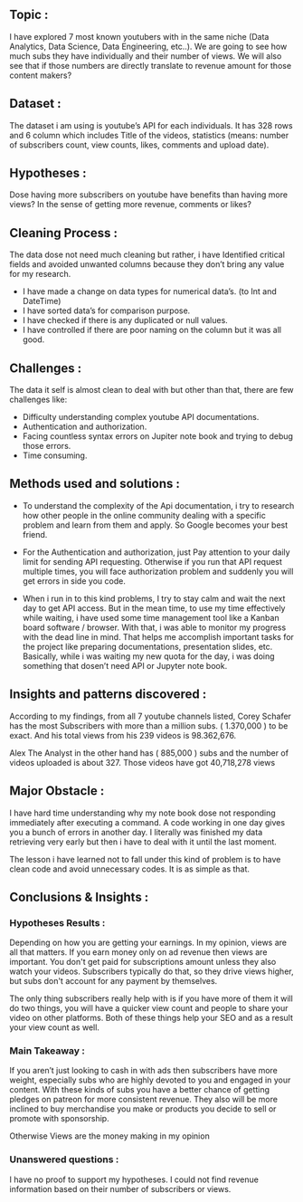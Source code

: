 ## Topic :
I have explored 7 most known youtubers with in the same niche (Data Analytics, Data Science, Data Engineering, etc..). We are going to see how much subs they have individually and their number of views. We will also see that if those numbers are directly translate to revenue amount for those content makers?

## Dataset :
The dataset i am using is youtube’s API for each individuals. It has 328 rows and 6 column which includes Title of the videos, statistics (means: number of subscribers count, view counts, likes, comments and upload date).


## Hypotheses :
Dose having more subscribers on youtube have benefits than having more views? In the sense of getting more revenue, comments or likes?

## Cleaning Process :
The data dose not need much cleaning but rather, i have Identified critical fields and avoided unwanted columns because they don’t bring any value for my research. 

- I have made a change on data types for numerical data’s. (to Int and DateTime)
- I have sorted data’s for comparison purpose.
- I have checked if there is any duplicated or null values.
- I have controlled if there are poor naming on the column but it was all good. 

## Challenges :
The data it self is almost clean to deal with but other than that, there are few challenges like:
- Difficulty understanding complex youtube API documentations. 
- Authentication and authorization.
- Facing countless syntax errors on Jupiter note book and trying to debug those errors.
- Time consuming.

## Methods used and solutions :
- To understand the complexity of the Api documentation, i try to research how other people in the online community dealing with a specific problem and learn from them and apply. So Google becomes your best friend.
 
- For the Authentication and authorization, just Pay attention to your daily limit for sending API requesting. Otherwise if you run that API request multiple times, you will face authorization problem and suddenly you will get errors in side you code. 

- When i run in to this kind problems, I try to stay calm and wait the next day to get API access. But in the mean time, to use my time effectively while waiting, i have used some time management tool like a Kanban board software / browser. With that, i was able to monitor my progress with the dead line in mind. That helps me accomplish important tasks for the project like preparing documentations, presentation slides, etc. Basically, while i was waiting my new quota for the day, i was doing something that dosen’t need API or Jupyter note book.

## Insights and patterns discovered :

According to my findings, from all 7 youtube channels listed, Corey Schafer has the most Subscribers with more than a million subs. ( 1.370,000 ) to be exact. And his total views from his 239 videos is 98.362,676.

Alex The Analyst in the other hand has ( 885,000 ) subs and the number of videos uploaded is about 327. Those videos have got 40,718,278 views

## Major Obstacle :
I have hard time understanding why my note book dose not responding immediately after executing a command. A code working in one day gives you a bunch of errors in another day. I literally was finished my data retrieving very early but then i have to deal with it until the last moment.

The lesson i have learned not to fall under this kind of problem is to have clean code and avoid unnecessary codes. It is as simple as that.

## Conclusions & Insights :
### Hypotheses Results :
Depending on how you are getting your earnings. In my opinion, views are all that matters. If you earn money only on ad revenue then views are important. You don't get paid for subscriptions amount unless they also watch your videos. Subscribers typically do that, so they drive views higher, but subs don't account for any payment by themselves.

The only thing subscribers really help with is if you have more of them it will do two things, you will have a quicker view count and people to share your video on other platforms. Both of these things help your SEO and as a result your view count as well.
### Main Takeaway :
If you aren’t just looking to cash in with ads then subscribers have more weight, especially subs who are highly devoted to you and engaged in your content. With these kinds of subs you have a better chance of getting pledges on patreon for more consistent revenue. They also will be more inclined to buy merchandise you make or products you decide to sell or promote with sponsorship. 

Otherwise Views are the money making in my opinion

### Unanswered questions :

I have no proof to support my hypotheses. I could not find revenue information based on their number of subscribers or views.






